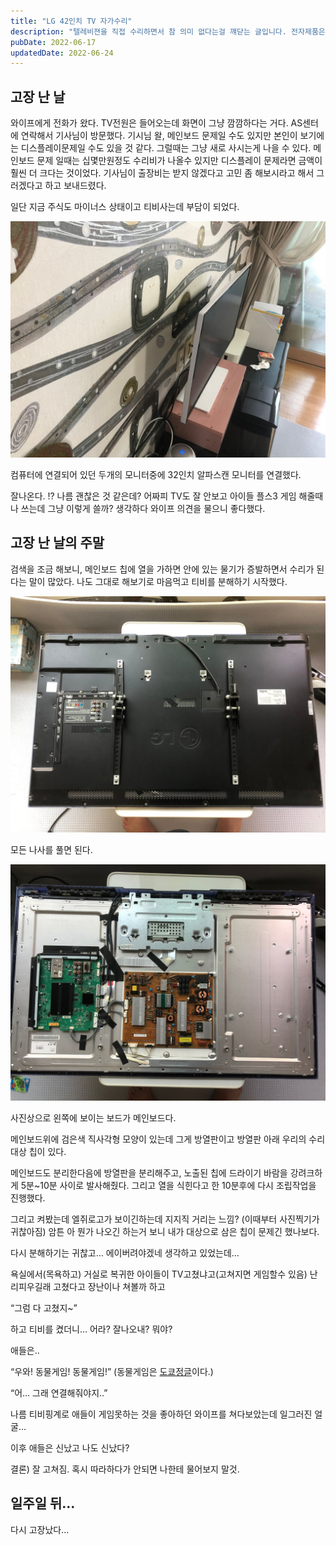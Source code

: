 ```yaml
---
title: "LG 42인치 TV 자가수리"
description: "텔레비젼을 직접 수리하면서 참 의미 없다는걸 꺠닫는 글입니다. 전자제품은 전문가에게 맡기는게 좋다."
pubDate: 2022-06-17
updatedDate: 2022-06-24
---
```


## 고장 난 날

와이프에게 전화가 왔다. TV전원은 들어오는데 화면이 그냥 깜깜하다는 거다. AS센터에 연락해서 기사님이 방문했다. 기시님 왈, 메인보드 문제일 수도 있지만 본인이 보기에는 디스플레이문제일 수도 있을 것 같다. 그럴때는 그냥 새로 사시는게 나을 수 있다. 메인보드 문제 일때는 십몇만원정도 수리비가 나올수 있지만 디스플레이 문제라면 금액이 훨씬 더 크다는 것이었다. 기사님이 출장비는 받지 않겠다고 고민 좀 해보시라고 해서 그러겠다고 하고 보내드렸다.

일단 지금 주식도 마이너스 상태이고 티비사는데 부담이 되었다.

![](/content/images/2022/06/39ED831E-54BE-4DB4-8E4D-0CB184108C4E.jpg)

컴퓨터에 연결되어 있던 두개의 모니터중에 32인치 알파스캔 모니터를 연결했다.

잘나온다. !? 나름 괜찮은 것 같은데? 어짜피 TV도 잘 안보고 아이들 플스3 게임 해줄때나 쓰는데 그냥 이렇게 쓸까? 생각하다 와이프 의견을 물으니 좋다했다.

## 고장 난 날의 주말

검색을 조금 해보니, 메인보드 칩에 열을 가하면 안에 있는 물기가 증발하면서 수리가 된다는 말이 많았다. 나도 그대로 해보기로 마음먹고 티비를 분해하기 시작했다.

![](/content/images/2022/06/ABB42413-EED5-45DE-9A3D-2EDCFF6D873F.jpg)

모든 나사를 풀면 된다.

![](/content/images/2022/06/85976705-9D7B-4C60-B662-5250CE854580.jpg)

사진상으로 왼쪽에 보이는 보드가 메인보드다.

메인보드위에 검은색 직사각형 모양이 있는데 그게 방열판이고 방열판 아래 우리의 수리대상 칩이 있다.

메인보드도 분리한다음에 방열판을 분리해주고, 노출된 칩에 드라이기 바람을 강려크하게 5분~10분 사이로 발사해줬다. 그리고 열을 식힌다고 한 10분후에 다시 조립작업을 진행했다.

그리고 켜봤는데 엘쥐로고가 보이긴하는데 지지직 거리는 느낌? (이때부터 사진찍기가 귀찮아짐) 암튼 아 뭔가 나오긴 하는거 보니 내가 대상으로 삼은 칩이 문제긴 했나보다.

다시 분해하기는 귀찮고… 에이버려야겠네 생각하고 있었는데…

욕실에서(목욕하고) 거실로 복귀한 아이들이 TV고쳤냐고(고쳐지면 게임할수 있음) 난리피우길래 고쳤다고 장난이나 쳐볼까 하고

“그럼 다 고쳤지~”

하고 티비를 켰더니… 어라? 잘나오내? 뭐야?

애들은..

“우와! 동물게임! 동물게임!” (동물게임은 [도쿄정글](https://page.onstove.com/epicseven/kr/view/6106698)이다.)

“어… 그래 연결해줘야지..”

나름 티비핑계로 애들이 게임못하는 것을 좋아하던 와이프를 쳐다보았는데 일그러진 얼굴…

이후 애들은 신났고 나도 신났다?

결론) 잘 고쳐짐. 혹시 따라하다가 안되면 나한테 물어보지 말것.

## 일주일 뒤…

다시 고장났다…
